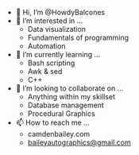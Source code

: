 - 👋 Hi, I’m @HowdyBalcones
- 👀 I’m interested in ...
    - Data visualization
    - Fundamentals of programming
    - Automation
- 🌱 I’m currently learning ...
    - Bash scripting
    - Awk & sed
    - C++
- 💞️ I’m looking to collaborate on ...
    - Anything within my skillset
    - Database management
    - Procedural Graphics
- 📫 How to reach me ...
    - camdenbailey.com
    - baileyautographics@gmail.com   

<!---
HowdyBalcones/HowdyBalcones is a ✨ special ✨ repository because its `README.md` (this file) appears on your GitHub profile.
You can click the Preview link to take a look at your changes.
--->
